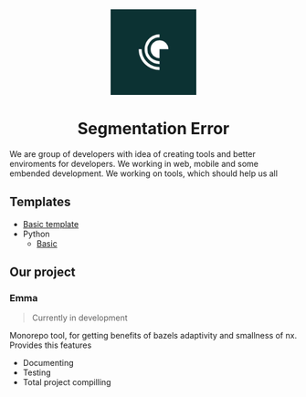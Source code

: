 <div align="center">
    <img src="logo.jpeg" height="150px">
    <h1>Segmentation Error</h1>
</div>

We are group of developers with idea of creating tools and better enviroments for developers. We
working in web, mobile and some embended development. We working on tools, which should help us all

## Templates

* [Basic template](https://github.com/segmentation-error-cpp/template-repo)
* Python
  * [Basic](https://github.com/segmentation-error-cpp/python-template)

## Our project

### Emma

> Currently in development

Monorepo tool, for getting benefits of bazels adaptivity and smallness of nx. Provides this features

* Documenting
* Testing
* Total project compilling


